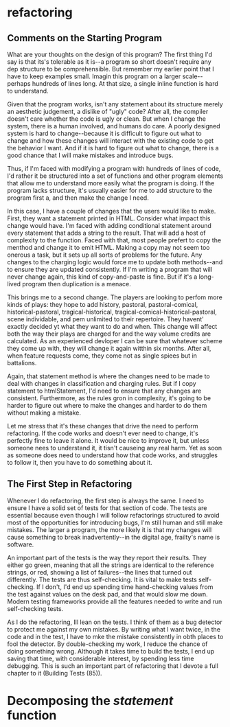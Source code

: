 # refactoring

## Comments on the Starting Program

What are your thoughts on the design of this program? The first thing I'd say is that its's tolerable as it is--a program so short doesn't require any dep structure to be comprehensible. But remember my earlier point that I have to keep examples small. Imagin this program on a larger scale--perhaps hundreds of lines long. At that size, a single inline function is hard to understand.

Given that the program works, isn't any statement about its structure merely an aesthetic judgement, a dislike of "ugly" code? After all, the compiler doesn't care whether the code is ugly or clean. But when I change the system, there is a human involved, and humans do care. A poorly designed system is hard to change--because it is difficult to figure out what to change and how these changes will interact with the existing code to get the behavior I want. And if it is hard to figure out what to change, there is a good chance that I will make mistakes and introduce bugs.

Thus, if I'm faced with modifying a program with hundreds of lines of code, I'd rather it be structured into a set of functions and other program elements that allow me to understand more easily what the program is doing. If the program lacks structure, it's usually easier for me to add structure to the program first a, and then make the change I need.

In this case, I have a couple of changes that the users would like to make. First, they want a statement printed in HTML. Consider what impact this change would have. I'm faced with adding conditional statement around every statement that adds a string to the result. That will add a host of complexity to the function. Faced with that, most people prefert to copy the menthod and change it to emit HTML. Making a copy may not seem too onerous a task, but it sets up all sorts of problems for the future. Any changes to the charging logic would force me to update both methods--and to ensure they are updated consistently. If I'm writing a program that will never change again, this kind of copy-and-paste is fine. But if it's a long-lived program then duplication is a menace.

This brings me to a second change. The players are looking to perfom more kinds of plays: they hope to add history, pastoral, pastoral-comical, historical-pastoral, tragical-historical, tragical-comical-historical-pastoral, scene individable, and pem unlimited to their repertoire. They havent' exactly decided yt what they want to do and when. This change will affect both the way their plays are charged for and the way volume credits are calculated. As an experienced devloper I can be sure that whatever scheme they come up with, they will change it again witthin six months. After all, when feature requests come, they come not as single spiees but in battalions.

Again, that statement method is where the changes need to be made to deal with changes in classification and charging rules. But if I copy statement to htmlStatement, I'd need to ensure that any changes are consistent. Furthermore, as the rules gron in complexity, it's going to be harder to figure out where to make the changes and harder to do them without making a mistake.

Let me stress that it's these changes that drive the need to perform refactoring. If the code works and doesn't ever need to change, it's perfectly fine to leave it alone. It would be nice to improve it, but unless someone nees to understand it, it tisn't causeing any real harm. Yet as soon as someone does need to understand how that code works, and struggles to follow it, then you have to do something about it.

## The First Step in Refactoring

Whenever I do refactoring, the first step is always the same. I need to ensure I have a solid set of tests for that section of code. The tests are essential because even though I will follow refactorings structured to avoid most of the opportunities for introducing bugs, I'm still human and still make mistakes. The larger a program, the more likely it is that my changes will cause something to break inadvertently--in the digital age, frailty's name is software.

An important part of the tests is the way they report their results. They either go green, meaning that all the strings are identical to the reference strings, or red, showing a list of failures--the lines that turned out differently. The tests are thus self-checking. It is vital to make tests self-checking. If I don't, I'd end up spending time hand-checking values from the test against values on the desk pad, and that would slow me down. Modern testing frameworks provide all the features needed to write and run self-checking tests.

As I do the refactoring, Ill lean on the tests. I think of them as a bug detector to protect me against my own mistakes. By writing what I want twice, in the code and in the test, I have to mke the mistake consistently in obth places to fool the detector. By double-checking my work, I reduce the chance of doing something wrong. Although it takes time to build the tests, I end up saving that time, with considerable interest, by spending less time debugging. This is such an important part of refactoring that I devote a full chapter to it (Building Tests (85)).

# Decomposing the _statement_ function
